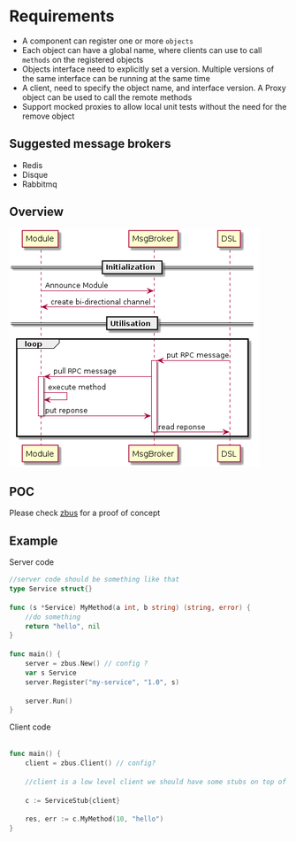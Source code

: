 # Requirements
- A component can register one or more `objects`
- Each object can have a global name, where clients can use to call `methods` on the registered objects
- Objects interface need to explicitly set a version. Multiple versions of the same interface can be running at the same time
- A client, need to specify the object name, and interface version. A Proxy object can be used to call the remote methods
- Support mocked proxies to allow local unit tests without the need for the remove object

## Suggested message brokers
- Redis
- Disque
- Rabbitmq


## Overview
![ipc overview](../assets/ipc.png)

## POC
Please check [zbus](https://github.com/threefoldtech/zbus) for a proof of concept

## Example

Server code
```go
//server code should be something like that
type Service struct{}

func (s *Service) MyMethod(a int, b string) (string, error) {
    //do something
    return "hello", nil
}

func main() {
    server = zbus.New() // config ?
    var s Service
    server.Register("my-service", "1.0", s)

    server.Run()
}
```

Client code
```go

func main() {
    client = zbus.Client() // config?

    //client is a low level client we should have some stubs on top of that that hide the call

    c := ServiceStub{client}

    res, err := c.MyMethod(10, "hello")
}
```